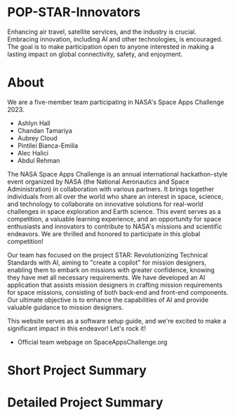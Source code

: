 # POP-STAR-Innovators
Enhancing air travel, satellite services, and the industry is crucial. Embracing innovation, including AI and other technologies, is encouraged. The goal is to make participation open to anyone interested in making a lasting impact on global connectivity, safety, and enjoyment.


# About
We are a five-member team participating in NASA's Space Apps Challenge 2023.
- Ashlyn Hall
- Chandan Tamariya
- Aubrey Cloud
- Pintilei Bianca-Emilia
- Alec Halici
- Abdul Rehman

The NASA Space Apps Challenge is an annual international hackathon-style event organized by NASA (the National Aeronautics and Space Administration) in collaboration with various partners. It brings together individuals from all over the world who share an interest in space, science, and technology to collaborate on innovative solutions for real-world challenges in space exploration and Earth science. This event serves as a competition, a valuable learning experience, and an opportunity for space enthusiasts and innovators to contribute to NASA's missions and scientific endeavors. We are thrilled and honored to participate in this global competition!

Our team has focused on the project STAR: Revolutionizing Technical Standards with AI, aiming to "create a copilot" for mission designers, enabling them to embark on missions with greater confidence, knowing they have met all necessary requirements. We have developed an AI application that assists mission designers in crafting mission requirements for space missions, consisting of both back-end and front-end components. Our ultimate objective is to enhance the capabilities of AI and provide valuable guidance to mission designers.

This website serves as a software setup guide, and we're excited to make a significant impact in this endeavor! Let's rock it!

- Official team webpage on SpaceAppsChallenge.org

# Short Project Summary

# Detailed Project Summary


